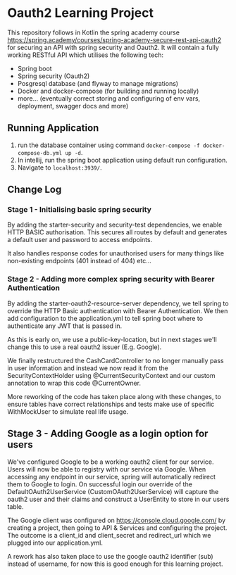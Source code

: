 # Oauth2 Learning Project

This repository follows in Kotlin the spring academy course https://spring.academy/courses/spring-academy-secure-rest-api-oauth2 for securing an API with spring security and Oauth2.
It will contain a fully working RESTful API which utilises the following tech:

- Spring boot
- Spring security (Oauth2)
- Posgresql database (and flyway to manage migrations)
- Docker and docker-compose (for building and running locally)
- more... (eventually correct storing and configuring of env vars, deployment, swagger docs and more)

## Running Application
1. run the database container using command 
`docker-compose -f docker-compose-db.yml up -d`.
2. In intellij, run the spring boot application using default run configuration.
3. Navigate to `localhost:3939/`.

## Change Log

### Stage 1 - Initialising basic spring security
By adding the starter-security and security-test dependencies,
we enable HTTP BASIC authorisation. This secures all routes by default
and generates a default user and password to access endpoints.

It also handles response codes for unauthorised users for many things
like non-existing endpoints (401 instead of 404) etc...

### Stage 2 - Adding more complex spring security with Bearer Authentication
By adding the starter-oauth2-resource-server dependency, we tell spring to override 
the HTTP Basic authentication with Bearer Authentication. We then add configuration 
to the application.yml to tell spring boot where to authenticate any JWT that is passed in.

As this is early on, we use a public-key-location, but in next stages we'll change this 
to use a real oauth2 issuer (E.g. Google).

We finally restructured the CashCardController to no longer manually pass in user information 
and instead we now read it from the SecurityContextHolder using @CurrentSecurityContext and 
our custom annotation to wrap this code @CurrentOwner.

More reworking of the code has taken place along with these changes, to ensure tables have correct 
relationships and tests make use of specific WithMockUser to simulate real life usage.


## Stage 3 - Adding Google as a login option for users
We've configured Google to be a working oauth2 client for our service. Users will now be able to registry with our service via Google. When accessing any endpoint in our service, spring will automatically redirect them to Google to login. On successful login our override of the DefaultOAuth2UserService (CustomOAuth2UserService) will capture the oauth2 user and their claims and construct a UserEntity to store in our users table.

The Google client was configured on https://console.cloud.google.com/ by creating a project, then going to API & Services and configuring the project. The outcome is a client_id and client_secret and redirect_url which we plugged into our application.yml.

A rework has also taken place to use the google oauth2 identifier (sub) instead of username, for now this is good enough for this learning project.